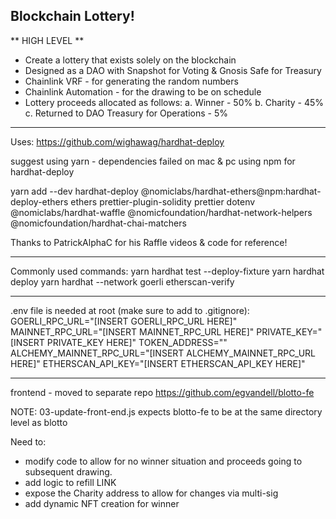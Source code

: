 ## Blockchain Lottery! ##

** HIGH LEVEL **
- Create a lottery that exists solely on the blockchain
- Designed as a DAO with Snapshot for Voting & Gnosis Safe for Treasury
- Chainlink VRF - for generating the random numbers
- Chainlink Automation - for the drawing to be on schedule
- Lottery proceeds allocated as follows: 
    a. Winner - 50%
    b. Charity - 45%
    c. Returned to DAO Treasury for Operations - 5%

*********************************
Uses:
https://github.com/wighawag/hardhat-deploy

suggest using yarn - dependencies failed on mac & pc using npm for hardhat-deploy

yarn add --dev hardhat-deploy @nomiclabs/hardhat-ethers@npm:hardhat-deploy-ethers ethers prettier-plugin-solidity prettier dotenv @nomiclabs/hardhat-waffle @nomicfoundation/hardhat-network-helpers @nomicfoundation/hardhat-chai-matchers

Thanks to PatrickAlphaC for his Raffle videos & code for reference!
****
Commonly used commands:
yarn hardhat test --deploy-fixture
yarn hardhat deploy
yarn hardhat --network goerli etherscan-verify
****
.env file is needed at root (make sure to add to .gitignore):
GOERLI_RPC_URL="[INSERT GOERLI_RPC_URL HERE]"
MAINNET_RPC_URL="[INSERT MAINNET_RPC_URL HERE]"
PRIVATE_KEY="[INSERT PRIVATE_KEY HERE]"
TOKEN_ADDRESS=""
ALCHEMY_MAINNET_RPC_URL="[INSERT ALCHEMY_MAINNET_RPC_URL HERE]"
ETHERSCAN_API_KEY="[INSERT ETHERSCAN_API_KEY HERE]"

***********
frontend - moved to separate repo
https://github.com/egvandell/blotto-fe

NOTE: 03-update-front-end.js expects blotto-fe to be at the same directory level as blotto 

Need to:
- modify code to allow for no winner situation and proceeds going to subsequent drawing. 
- add logic to refill LINK
- expose the Charity address to allow for changes via multi-sig
- add dynamic NFT creation for winner
